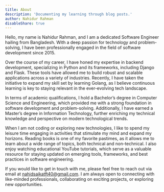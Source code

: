 ```yaml
---
title: About
description: 'Documenting my learning through blog posts.'
author: Nahidur Rahman
disableShare: true
---
```


Hello, my name is Nahidur Rahman, and I am a dedicated Software Engineer hailing from Bangladesh. With a deep passion for technology and problem-solving, I have been professionally engaged in the field of software development since 2015.

Over the course of my career, I have honed my expertise in backend development, specializing in Python and its frameworks, including Django and Flask. These tools have allowed me to build robust and scalable applications across a variety of industries. Recently, I have taken the initiative to expand my skill set by learning Golang, as I believe continuous learning is key to staying relevant in the ever-evolving tech landscape.

In terms of academic qualifications, I hold a Bachelor’s degree in Computer Science and Engineering, which provided me with a strong foundation in software development and problem-solving. Additionally, I have earned a Master’s degree in Information Technology, further enriching my technical knowledge and perspective on modern technological trends.

When I am not coding or exploring new technologies, I like to spend my leisure time engaging in activities that stimulate my mind and expand my horizons. Reading books is one of my favorite pastimes, as it allows me to learn about a wide range of topics, both technical and non-technical. I also enjoy watching educational YouTube tutorials, which serve as a valuable resource for staying updated on emerging tools, frameworks, and best practices in software engineering.

If you would like to get in touch with me, please feel free to reach out via email at nahidsaikatft40@gmail.com. I am always open to connecting with like-minded professionals, collaborating on exciting projects, or exploring new opportunities.
